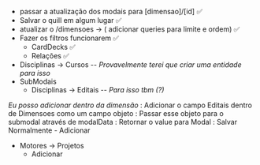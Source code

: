 - passar a atualização dos modais para \[dimensao]/\[id] ✅
- Salvar o quill em algum lugar ✅
- atualizar o /dimensoes -> ( adicionar queries para limite e ordem) ✅
- Fazer os filtros funcionarem ✅
  - CardDecks ✅
  - Relações ✅
- Disciplinas -> Cursos
  -- *Provavelmente terei que criar uma entidade para isso*
- SubModais
  - Disciplinas -> Editais
  -- *Para isso tbm (?)*

*Eu posso adicionar dentro da dimensão*
: Adicionar o campo Editais dentro de Dimensoes como um campo objeto
: Passar esse objeto para o submodal através de modalData
: Retornar o value para Modal
: Salvar Normalmente
    - Adicionar
  - Motores -> Projetos
    - Adicionar